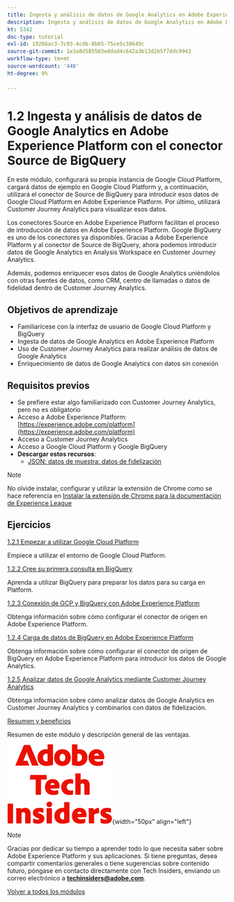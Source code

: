 ```yaml
---
title: Ingesta y análisis de datos de Google Analytics en Adobe Experience Platform con el conector de Source de BigQuery
description: Ingesta y análisis de datos de Google Analytics en Adobe Experience Platform con el conector de Source de BigQuery
kt: 5342
doc-type: tutorial
exl-id: 19266ac3-7c93-4cdb-8b65-75ce5c38649c
source-git-commit: 1e3a8d585503eddad4c642a3b13d2b5f7ddc9943
workflow-type: tm+mt
source-wordcount: '448'
ht-degree: 0%

---
```


# 1.2 Ingesta y análisis de datos de Google Analytics en Adobe Experience Platform con el conector Source de BigQuery

En este módulo, configurará su propia instancia de Google Cloud Platform, cargará datos de ejemplo en Google Cloud Platform y, a continuación, utilizará el conector de Source de BigQuery para introducir esos datos de Google Cloud Platform en Adobe Experience Platform. Por último, utilizará Customer Journey Analytics para visualizar esos datos.

Los conectores Source en Adobe Experience Platform facilitan el proceso de introducción de datos en Adobe Experience Platform. Google BigQuery es uno de los conectores ya disponibles. Gracias a Adobe Experience Platform y al conector de Source de BigQuery, ahora podemos introducir datos de Google Analytics en Analysis Workspace en Customer Journey Analytics.

Además, podemos enriquecer esos datos de Google Analytics uniéndolos con otras fuentes de datos, como CRM, centro de llamadas o datos de fidelidad dentro de Customer Journey Analytics.

## Objetivos de aprendizaje

- Familiarícese con la interfaz de usuario de Google Cloud Platform y BigQuery
- Ingesta de datos de Google Analytics en Adobe Experience Platform
- Uso de Customer Journey Analytics para realizar análisis de datos de Google Analytics
- Enriquecimiento de datos de Google Analytics con datos sin conexión

## Requisitos previos

- Se prefiere estar algo familiarizado con Customer Journey Analytics, pero no es obligatorio
- Acceso a Adobe Experience Platform: [https://experience.adobe.com/platform](https://experience.adobe.com/platform)
- Acceso a Customer Journey Analytics
- Acceso a Google Cloud Platform y Google BigQuery
- **Descargar estos recursos**:
   - [JSON: datos de muestra: datos de fidelización](./../../../../assets/json/bqLoyalty.json)

>[!NOTE]
>
>No olvide instalar, configurar y utilizar la extensión de Chrome como se hace referencia en [Instalar la extensión de Chrome para la documentación de Experience League](../../../getting-started/gettingstarted/ex1.md)

## Ejercicios

[1.2.1 Empezar a utilizar Google Cloud Platform](./ex1.md)

Empiece a utilizar el entorno de Google Cloud Platform.

[1.2.2 Cree su primera consulta en BigQuery](./ex2.md)

Aprenda a utilizar BigQuery para preparar los datos para su carga en Platform.

[1.2.3 Conexión de GCP y BigQuery con Adobe Experience Platform](./ex3.md)

Obtenga información sobre cómo configurar el conector de origen en Adobe Experience Platform.

[1.2.4 Carga de datos de BigQuery en Adobe Experience Platform](./ex4.md)

Obtenga información sobre cómo configurar el conector de origen de BigQuery en Adobe Experience Platform para introducir los datos de Google Analytics.

[1.2.5 Analizar datos de Google Analytics mediante Customer Journey Analytics](./ex5.md)

Obtenga información sobre cómo analizar datos de Google Analytics en Customer Journey Analytics y combinarlos con datos de fidelización.

[Resumen y beneficios](./summary.md)

Resumen de este módulo y descripción general de las ventajas.

![Perspectivas técnicas](./../../../../assets/images/techinsiders.png){width="50px" align="left"}

>[!NOTE]
>
>Gracias por dedicar su tiempo a aprender todo lo que necesita saber sobre Adobe Experience Platform y sus aplicaciones. Si tiene preguntas, desea compartir comentarios generales o tiene sugerencias sobre contenido futuro, póngase en contacto directamente con Tech Insiders, enviando un correo electrónico a **techinsiders@adobe.com**.

[Volver a todos los módulos](./../../../../overview.md)

